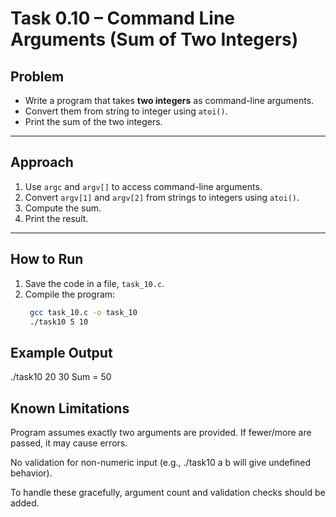# Task 0.10 – Command Line Arguments (Sum of Two Integers)

## Problem
- Write a program that takes **two integers** as command-line arguments.  
- Convert them from string to integer using `atoi()`.  
- Print the sum of the two integers.  

---

## Approach
1. Use `argc` and `argv[]` to access command-line arguments.  
2. Convert `argv[1]` and `argv[2]` from strings to integers using `atoi()`.  
3. Compute the sum.  
4. Print the result.  

---

## How to Run
1. Save the code in a file, `task_10.c`.  
2. Compile the program:  
   ```bash
    gcc task_10.c -o task_10
    ./task10 5 10

## Example Output
./task10 20 30
Sum = 50

## Known Limitations

Program assumes exactly two arguments are provided. If fewer/more are passed, it may cause errors.

No validation for non-numeric input (e.g., ./task10 a b will give undefined behavior).

To handle these gracefully, argument count and validation checks should be added.
